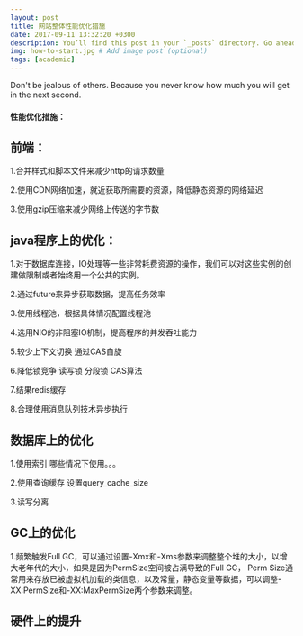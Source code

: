 ```yaml
---
layout: post
title: 网站整体性能优化措施
date: 2017-09-11 13:32:20 +0300
description: You’ll find this post in your `_posts` directory. Go ahead and edit it and re-build the site to see your changes. # Add post description (optional)
img: how-to-start.jpg # Add image post (optional)
tags: [academic]
---
```

Don't be jealous of others. Because you never know how much you will get in the next second. 

#### 性能优化措施：

## 前端：

1.合并样式和脚本文件来减少http的请求数量

2.使用CDN网络加速，就近获取所需要的资源，降低静态资源的网络延迟

3.使用gzip压缩来减少网络上传送的字节数

## java程序上的优化：

1.对于数据库连接，IO处理等一些非常耗费资源的操作，我们可以对这些实例的创建做限制或者始终用一个公共的实例。

2.通过future来异步获取数据，提高任务效率

3.使用线程池，根据具体情况配置线程池

4.选用NIO的非阻塞IO机制，提高程序的并发吞吐能力

5.较少上下文切换  通过CAS自旋

6.降低锁竞争  读写锁  分段锁  CAS算法

7.结果redis缓存

8.合理使用消息队列技术异步执行

## 数据库上的优化

1.使用索引   哪些情况下使用。。。

2.使用查询缓存 设置query_cache_size

3.读写分离

## GC上的优化  

1.频繁触发Full GC，可以通过设置-Xmx和-Xms参数来调整整个堆的大小，以增大老年代的大小，如果是因为PermSize空间被占满导致的Full GC，
Perm Size通常用来存放已被虚拟机加载的类信息，以及常量，静态变量等数据，可以调整-XX:PermSize和-XX:MaxPermSize两个参数来调整。

## 硬件上的提升